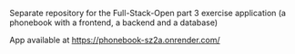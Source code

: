 Separate repository for the Full-Stack-Open part 3 exercise application (a phonebook with a frontend, a backend and a database)

App available at https://phonebook-sz2a.onrender.com/
